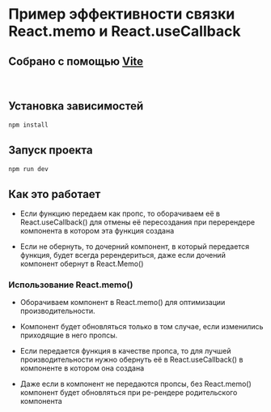 # Пример эффективности связки React.memo и React.useCallback

## Собрано с помощью [Vite](https://vitejs.dev/guide/)

<br />

## Установка зависимостей

```bash
npm install
```

## Запуск проекта

```bash
npm run dev
```

## Как это работает

- Если функцию передаем как пропс, то оборачиваем её в React.useCallback() для отмены её пересоздания при перерендере компонента в котором эта функция создана

- Если не обернуть, то дочерний компонент, в который передается функция, будет всегда ререндериться, даже если дочений компонент обернут в React.Memo()

### Использование React.memo()
- Оборачиваем компонент в React.memo() для оптимизации производительности.

- Компонент будет обновляться только в том случае, если изменились приходящие в него пропсы.

- Если передается функция в качестве пропса, то для лучшей производительности нужно обернуть её в React.useCallback() в компоненте в котором она создана

- Даже если в компонент не передаются пропсы, без React.memo() компонент будет обновляться при ре-рендере родительского компонента
